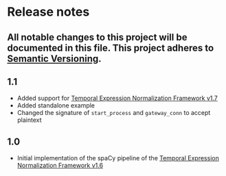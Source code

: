 # Release notes
All notable changes to this project will be documented in this file.
This project adheres to [Semantic Versioning](http://semver.org/).
---

## 1.1
- Added support for [Temporal Expression Normalization Framework v1.7](https://github.com/iliedorobat/timespan-normalization/tree/release/1.7)
- Added standalone example
- Changed the signature of `start_process` and `gateway_conn` to accept plaintext

## 1.0
- Initial implementation of the spaCy pipeline of the [Temporal Expression Normalization Framework v1.6](https://github.com/iliedorobat/timespan-normalization/tree/release/1.6)
